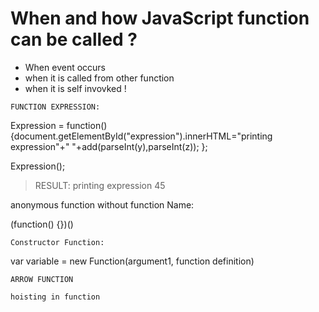 # When and how JavaScript function can be called ?

-   When event occurs
-   when it is called from other function 
-   when it is self invovked !
<script>
(function () {
  ---------------------------
  ----FUNCTION DEFINITION----
  ---------------------------
})();
</script>

    FUNCTION EXPRESSION:

Expression = function()
{document.getElementById("expression").innerHTML="printing expression"+" "+add(parseInt(y),parseInt(z));
};

Expression();

> RESULT:
printing expression 45


anonymous function without function Name:

(function()
{})()

    Constructor Function:
var variable = new Function(argument1, function definition)

    ARROW FUNCTION

    hoisting in function

